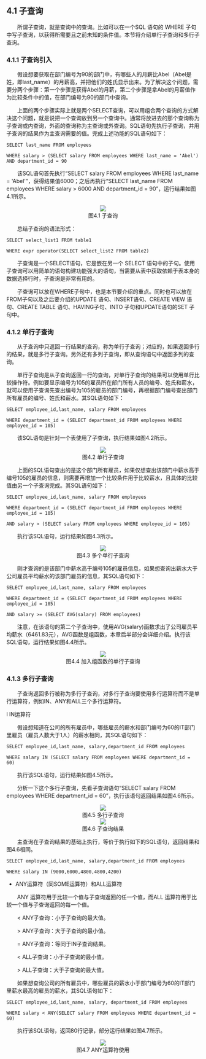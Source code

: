 ## 4.1  子查询
 

&emsp;&emsp;所谓子查询，就是查询中的查询。比如可以在一个SQL 语句的 WHERE 子句中写子查询，以获得所需要且之前未知的条件值。本节将介绍单行子查询和多行子查询。

### 4.1.1  子查询引入  

&emsp;&emsp;假设想要获取在部门编号为90的部门中，有哪些人的月薪比Abel（Abel是姓，即last_name）的月薪高，并把他们的姓氏显示出来。为了解决这个问题，需要分两个步骤：第一个步骤是获得Abel的月薪，第二个步骤是拿Abel的月薪值作为比较条件中的值，在部门编号为90的部门中查询。

&emsp;&emsp;上面的两个步骤实际上就是两个SELECT查询，可以用组合两个查询的方式解决这个问题，就是说把一个查询放到另一个查询中。通常将放进去的那个查询称为子查询或内查询，外面的查询称为主查询或外查询。SQL语句先执行子查询，并用子查询的结果作为主查询需要的值。完成上述功能的SQL语句如下：


```
SELECT last_name FROM employees

WHERE salary > (SELECT salary FROM employees WHERE last_name = 'Abel') AND department_id = 90
```




&emsp;&emsp;该SQL语句首先执行“SELECT salary FROM employees WHERE last_name = 'Abel'”，获得结果值6000；之后再执行“SELECT last_name FROM employees WHERE salary > 6000 AND department_id = 90”，运行结果如图4.1所示。


<center><img src="https://labfile.oss.aliyuncs.com/library/oracle_textbook/img/d4z/tu4.1.png" /></center>  
<center>图4.1  子查询</center>  

&emsp;&emsp;总结子查询的语法形式：


```
SELECT select_list1 FROM table1

WHERE expr operator(SELECT select_list2 FROM table2)
```


&emsp;&emsp;子查询是一个SELECT语句，它是嵌在另一个 SELECT 语句中的子句。使用子查询可以用简单的语句构建功能强大的语句，当需要从表中获取依赖于表本身的数据选择行时，子查询是非常有用的。

&emsp;&emsp;子查询可以放在WHERE子句中，也是本节要介绍的重点。同时也可以放在FROM子句以及之后要介绍的UPDATE 语句、INSERT语句、CREATE VIEW 语句、CREATE TABLE 语句、HAVING子句、INTO 子句和UPDATE语句的SET 子句中。

### 4.1.2  单行子查询  

&emsp;&emsp;从子查询中只返回一行结果的查询，称为单行子查询；对应的，如果返回多行的结果，就是多行子查询。另外还有多列子查询，即从查询语句中返回多列的查询。

&emsp;&emsp;单行子查询是从子查询返回一行的查询，对单行子查询的结果可以使用单行比较操作符。例如要显示编号为105的雇员所在部门所有人员的编号、姓氏和薪水，就可以使用子查询先查出编号为105的雇员的部门编号，再根据部门编号查出部门所有雇员的编号、姓氏和薪水。其SQL语句如下：


```
SELECT employee_id,last_name, salary FROM employees

WHERE department_id = (SELECT department_id FROM employees WHERE employee_id = 105)
```


&emsp;&emsp;该SQL语句是针对一个表使用了子查询，执行结果如图4.2所示。




<center><img src="https://labfile.oss.aliyuncs.com/library/oracle_textbook/img/d4z/tu4.2.png" /></center>  
<center>图4.2  单行子查询</center>  

&emsp;&emsp;上面的SQL语句查出的是这个部门所有雇员，如果仅想查出该部门中薪水高于编号105的雇员的信息，则需要再增加一个比较条件用于比较薪水，且具体的比较值由另一个子查询完成。其SQL语句如下：


```
SELECT employee_id,last_name, salary FROM employees

WHERE department_id = (SELECT department_id FROM employees WHERE employee_id = 105)

AND salary > (SELECT salary FROM employees WHERE employee_id = 105)
```


&emsp;&emsp;执行该SQL语句，运行结果如图4.3所示。



<center><img src="https://labfile.oss.aliyuncs.com/library/oracle_textbook/img/d4z/tu4.3.png" /></center>  
<center>图4.3  多个单行子查询</center>  

&emsp;&emsp;刚才查询的是该部门中薪水高于编号105的雇员信息，如果想查询出薪水大于公司雇员平均薪水的该部门雇员的信息，其SQL语句如下：


```
SELECT employee_id,last_name, salary FROM employees

WHERE department_id = (SELECT department_id FROM employees WHERE employee_id = 105)

AND salary >= (SELECT AVG(salary) FROM employees)
```


&emsp;&emsp;注意，在该语句的第二个子查询中，使用AVG(salary)函数求出了公司雇员平均薪水（6461.83元），AVG函数是组函数，本章后半部分会详细介绍。执行该SQL语句，运行结果如图4.4所示。




<center><img src="https://labfile.oss.aliyuncs.com/library/oracle_textbook/img/d4z/tu4.4.png" /></center>  
<center>图4.4  加入组函数的单行子查询</center>  

### 4.1.3  多行子查询  

&emsp;&emsp;子查询返回多行被称为多行子查询，对多行子查询要使用多行运算符而不是单行运算符，例如IN、ANY和ALL三个多行运算符。

l IN运算符

&emsp;&emsp;假设想知道在公司的所有雇员中，哪些雇员的薪水和部门编号为60的IT部门里雇员（雇员人数大于1人）的薪水相同，其SQL语句如下：


```
SELECT employee_id,last_name, salary,department_id FROM employees

WHERE salary IN (SELECT salary FROM employees WHERE department_id = 60)
```


&emsp;&emsp;执行该SQL语句，运行结果如图4.5所示。

&emsp;&emsp;分析一下这个多行子查询，先看子查询语句“SELECT salary FROM employees WHERE department_id = 60”，执行该语句返回结果如图4.6所示。



<center><img src="https://labfile.oss.aliyuncs.com/library/oracle_textbook/img/d4z/tu4.5.png" /></center>  
<center>图4.5  多行子查询</center>  
<center><img src="https://labfile.oss.aliyuncs.com/library/oracle_textbook/img/d4z/tu4.6.png" /></center>  
<center>图4.6  子查询结果</center>  




&emsp;&emsp;主查询在子查询结果的基础上执行，等价于执行如下的SQL语句，返回结果和图4.6相同。


```
SELECT employee_id,last_name, salary,department_id FROM employees

WHERE salary IN (9000,6000,4800,4800,4200)
```


- ANY运算符（同SOME运算符）和ALL运算符

&emsp;&emsp;ANY 运算符用于比较一个值与子查询返回的任一个值，而ALL 运算符用于比较一个值与子查询返回的每一个值。

&emsp;&emsp;< ANY子查询：小于子查询的最大值。

&emsp;&emsp;\> ANY子查询：大于子查询的最小值。

&emsp;&emsp;= ANY子查询：等同于IN子查询结果。

&emsp;&emsp;< ALL子查询：小于子查询的最小值。

&emsp;&emsp;\> ALL子查询：大于子查询的最大值。

&emsp;&emsp;如果想查询公司的所有雇员中，哪些雇员的薪水小于部门编号为60的IT部门里薪水最高的雇员的薪水，其SQL语句如下：


```
SELECT employee_id,last_name, salary, department_id FROM employees

WHERE salary < ANY(SELECT salary FROM employees WHERE department_id = 60)
```


&emsp;&emsp;执行该SQL语句，返回80行记录，部分运行结果如图4.7所示。



<center><img src="https://labfile.oss.aliyuncs.com/library/oracle_textbook/img/d4z/tu4.7.png" /></center>  
<center>图4.7  ANY运算符使用</center>  



